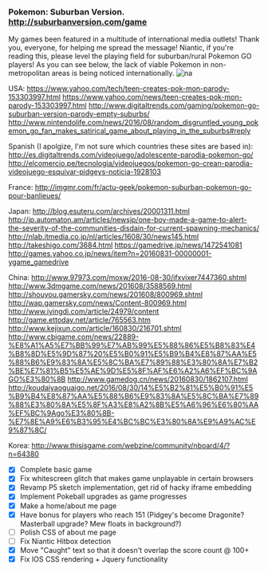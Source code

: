 ### Pokemon: Suburban Version. http://suburbanversion.com/game

My games been featured in a multitude of international media outlets! Thank you, everyone, for helping me spread the message! Niantic, if you're reading this, please level the playing field for suburban/rural Pokemon GO players! As you can see below, the lack of viable Pokemon in non-metropolitan areas is being noticed internationally.
![na](http://i.imgur.com/I4JlIck.png)


USA:
https://www.yahoo.com/tech/teen-creates-pok-mon-parody-153303997.html
https://www.yahoo.com/news/teen-creates-pok-mon-parody-153303997.html
http://www.digitaltrends.com/gaming/pokemon-go-suburban-version-parody-empty-suburbs/
http://www.nintendolife.com/news/2016/08/random_disgruntled_young_pokemon_go_fan_makes_satirical_game_about_playing_in_the_suburbs#reply

Spanish (I apolgize, I'm not sure which countries these sites are based in):
http://es.digitaltrends.com/videojuego/adolescente-parodia-pokemon-go/
http://elcomercio.pe/tecnologia/videojuegos/pokemon-go-crean-parodia-videojuego-esquivar-pidgeys-noticia-1928103

France:
http://imgmr.com/fr/actu-geek/pokemon-suburban-pokemon-go-pour-banlieues/

Japan:
http://blog.esuteru.com/archives/20001311.html
http://jp.automaton.am/articles/newsjp/one-boy-made-a-game-to-alert-the-severity-of-the-communities-disdain-for-current-spawning-mechanics/
http://nlab.itmedia.co.jp/nl/articles/1608/30/news145.html
http://takeshigo.com/3684.html
https://gamedrive.jp/news/1472541081
http://games.yahoo.co.jp/news/item?n=20160831-00000001-ygame_gamedrive

China:
http://www.97973.com/moxw/2016-08-30/ifxvixer7447360.shtml
http://www.3dmgame.com/news/201608/3588569.html
http://shouyou.gamersky.com/news/201608/800969.shtml
http://wap.gamersky.com/news/Content-800969.html
http://www.iyingdi.com/article/24979/content
http://game.ettoday.net/article/765563.htm
http://www.kejixun.com/article/160830/216701.shtml
http://www.cbigame.com/news/22889-%E8%A1%A5%E7%BB%99%E7%AB%99%E5%88%86%E5%B8%83%E4%B8%8D%E5%9D%87%20%E5%B0%91%E5%B9%B4%E8%87%AA%E5%88%B6%E9%83%8A%E5%8C%BA%E7%89%88%E3%80%8A%E7%B2%BE%E7%81%B5%E5%AE%9D%E5%8F%AF%E6%A2%A6%EF%BC%9AGO%E3%80%8B
http://www.gamedog.cn/news/20160830/1862107.html
http://koudaiyaoguaigo.net/2016/08/30/14%E5%B2%81%E5%B0%91%E5%B9%B4%E8%87%AA%E5%88%B6%E9%83%8A%E5%8C%BA%E7%89%88%E3%80%8A%E5%8F%A3%E8%A2%8B%E5%A6%96%E6%80%AA%EF%BC%9Ago%E3%80%8B-%E7%8E%A9%E6%B3%95%E4%BC%BC%E3%80%8A%E9%A9%AC%E9%87%8C/

Korea:
http://www.thisisgame.com/webzine/community/nboard/4/?n=64380



- [x] Complete basic game
- [x] Fix whitescreen glitch that makes game unplayable in certain browsers
- [x] Revamp P5 sketch implementation, get rid of hacky iframe embedding
- [x] Implement Pokeball upgrades as game progresses
- [x] Make a home/about me page
- [x] Have bonus for players who reach 151 (Pidgey's become Dragonite? Masterball upgrade? Mew floats in background?)
- [ ] Polish CSS of about me page
- [ ] Fix Niantic Hitbox detection
- [x] Move "Caught" text so that it doesn't overlap the score count @ 100+
- [x] Fix IOS CSS rendering + Jquery functionality

